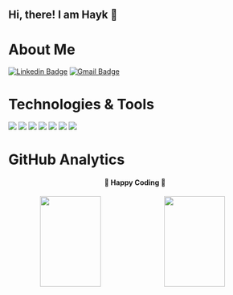 ## Hi, there! I am Hayk 👋

# About Me

[![Linkedin Badge](https://img.shields.io/badge/LinkedIn-blue?style=flat&logo=linkedin&labelColor=blue&link=https://www.linkedin.com/in/kyutneryan/)](https://www.linkedin.com/in/kyutneryan/)
[![Gmail Badge](https://img.shields.io/badge/Gmail-red?style=flat-square&logo=Gmail&logoColor=white&link=mailto:hayk.kyutneryan@gmail.com)](mailto:hayk.kyutneryan@gmail.com)

# Technologies & Tools

![](https://img.shields.io/badge/OS-Linux-informational?style=flat&logo=linux&logoColor=white&color=6aa6f8)
![](https://img.shields.io/badge/Editor-VS_Code-informational?style=flat&logo=visual-studio-code&logoColor=white&color=6aa6f8)
![](https://img.shields.io/badge/Code-JavaScript-informational?style=flat&logo=javascript&logoColor=white&color=6aa6f8)
![](https://img.shields.io/badge/Code-Node-informational?style=flat&logo=node&logoColor=white&color=6aa6f8)
![](https://img.shields.io/badge/Code-React-informational?style=flat&logo=react&logoColor=white&color=6aa6f8)
![](https://img.shields.io/badge/Shell-Bash-informational?style=flat&logo=gnu-bash&logoColor=white&color=6aa6f8)
![](https://img.shields.io/badge/Tools-PostgreSQL-informational?style=flat&logo=postgreSQL&logoColor=white&color=6aa6f8)

# GitHub Analytics

<div >
  <h4 align="center">
    🏃 Happy Coding 🏃
  </h4>
</div>
<p align="center">
  <a href="https://github.com/kyutneryan" width="100%" style="display:flex">
    <img height="180em" width="49%" src="https://github-readme-stats-eight-theta.vercel.app/api?username=kyutneryan&show_icons=true&theme=default&include_all_commits=true&count_private=false"/>
    <img height="180em" width="49%" src="https://github-readme-stats-eight-theta.vercel.app/api/top-langs/?username=kyutneryan&layout=compact&langs_count=8&theme=default"/>
  </a>
</p>
